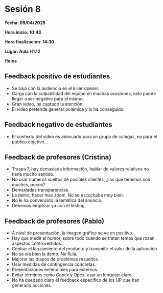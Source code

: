 # Sesión 8

**Fecha: 05/04/2025**

**Hora inicio: 10:40**

**Hora finalización: 14:30**

**Lugar: Aula H1.12**

**Holos**

## Feedback positivo de estudiantes
- Se baja con la audiencia en el killer opener.
- Carga con la culpabilidad del equipo en muchas ocasiones, esto puede llegar a ser negativo para el mismo.
- Gran video, ha captado la atención.
- El video pretende generar polémica y lo ha conseguido.

## Feedback negativo de estudiantes
- El contexto del video es adecuado para un grupo de colegas, no para el público objetivo…

## Feedback de profesores (Cristina)
- Traspa 7, hay demasiada información, hablar de valores relativos no tiene mucho sentido.
- No usar números sueltos de posibles clientes, ¿los que tenemos son muchos, pocos?
- Demasiadas transparencias.
- La demo, hacer más zoom. No se escuchaba muy bien.
- No le ha convencido la temática del anuncio.
- Debemos empezar ya con el testing.

## Feedback de profesores (Pablo)
- A nivel de presentación, la imagen gráfica se ve en positivo.
- Hay que medir el humor, sobre todo cuando se tratan temas que rozan aspectos controvertidos.
- Centrar el lanzamiento del producto y transmitir el valor de la aplicación.
- No se oía bien la demo. No fluía.
- Mejorar las diapos de problemas resueltos.
- Usar medidas de contingencia concretas.
- Presentaciones entendibles para externos.
- Evitar términos como Capex y Opex, usar un lenguaje claro.
- No ha quedado claro el feedback específico de los UP que han generado acciones.

